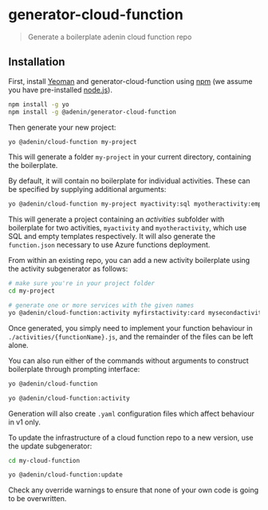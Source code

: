 # generator-cloud-function
> Generate a boilerplate adenin cloud function repo

## Installation

First, install [Yeoman](http://yeoman.io) and generator-cloud-function using [npm](https://www.npmjs.com/) (we assume you have pre-installed [node.js](https://nodejs.org/)).

```bash
npm install -g yo
npm install -g @adenin/generator-cloud-function
```

Then generate your new project:

```bash
yo @adenin/cloud-function my-project
```

This will generate a folder `my-project` in your current directory, containing the boilerplate.

By default, it will contain no boilerplate for individual activities. These can be specified by supplying additional arguments:

```bash
yo @adenin/cloud-function my-project myactivity:sql myotheractivity:empty
```

This will generate a project containing an _activities_ subfolder with boilerplate for two activities, `myactivity` and `myotheractivity`, which use SQL and empty templates respectively. It will also generate the `function.json` necessary to use Azure functions deployment.

From within an existing repo, you can add a new activity boilerplate using the activity subgenerator as follows:

```bash
# make sure you're in your project folder
cd my-project 

# generate one or more services with the given names
yo @adenin/cloud-function:activity myfirstactivity:card mysecondactivity:sql
```

Once generated, you simply need to implement your function behaviour in `./activities/{functionName}.js`, and the remainder of the files can be left alone.

You can also run either of the commands without arguments to construct boilerplate through prompting interface:

```bash
yo @adenin/cloud-function

yo @adenin/cloud-function:activity
```

Generation will also create `.yaml` configuration files which affect behaviour in v1 only.

To update the infrastructure of a cloud function repo to a new version, use the update subgenerator:

```bash
cd my-cloud-function

yo @adenin/cloud-function:update
```
Check any override warnings to ensure that none of your own code is going to be overwritten.
